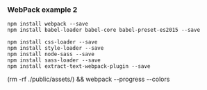 ### WebPack example 2

```
npm install webpack --save
npm install babel-loader babel-core babel-preset-es2015 --save

npm install css-loader --save
npm install style-loader --save
npm install node-sass --save
npm install sass-loader --save
npm install extract-text-webpack-plugin --save
```

(rm -rf ./public/assets/) && webpack --progress --colors
